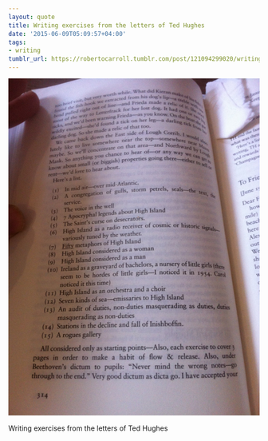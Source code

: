 ```yaml
---
layout: quote
title: Writing exercises from the letters of Ted Hughes
date: '2015-06-09T05:09:57+04:00'
tags:
- writing
tumblr_url: https://robertocarroll.tumblr.com/post/121094299020/writing-exercises-from-the-letters-of-ted-hughes
---
```

<img src="/images/quotes/tumblr_npo6slQac51u0ytjpo1_1280.jpg"/>

<p>Writing exercises from the letters of Ted Hughes<br/></p>
